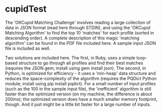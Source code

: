 # cupidTest
The 'OKCupid Matching Challenge' involves reading a large collection of data in JSON format (read here through STDIN), and using the 'OKCupid Matching Algorithm' to find the top 10 'matches' for each profile (sorted in descending order). A complete description of this magic 'matching algorithm' can be found in the PDF file included here. A sample input JSON file is included as well.

Two solutions are included here. The first, in Ruby, uses a simple loop-based structure to go through all profiles and find their best matches (requires the JSON gem; install using gem install json). The second, in Python, is optimized for efficiency - it uses a 'min-heap' data structure and reduces the space-complexity of the algorithm (requires the PQDict Python module; install using pip install pqdict). For a small number of input profiles (such as the 100 in the sample input file), the 'inefficient' algorithm is still faster than the optimized version (on my machine, the difference is about 200ms); the optimized version does have a much smaller memory footprint, though. And it just might be a little bit faster for a large number of inputs.
